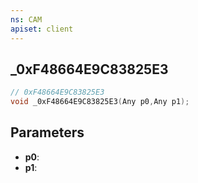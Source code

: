 ```yaml
---
ns: CAM
apiset: client
---
```

## _0xF48664E9C83825E3

```c
// 0xF48664E9C83825E3
void _0xF48664E9C83825E3(Any p0,Any p1);
```


## Parameters
* **p0**:
* **p1**: